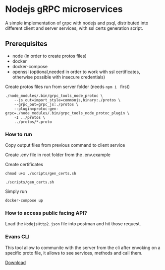 # **Nodejs gRPC microservices**

A simple implementation of grpc with nodejs and psql, distributed into different client and server services, with ssl certs generation script.

## **Prerequisites**

- node (in order to create protos files)
- docker
- docker-compose
- openssl (optional,needed in order to work with ssl certificates, otherwise possible with insecure credentials)

Create protos files run from server folder (needs ```npm i ``` first)

```
./node_modules/.bin/grpc_tools_node_protoc \
    --js_out=import_style=commonjs,binary:./protos \
    --grpc_out=grpc_js:./protos \
    --plugin=protoc-gen-grpc=./node_modules/.bin/grpc_tools_node_protoc_plugin \
    -I ../protos \
    ../protos/*.proto
```

### **How to run**

Copy output files from previous command to client service

Create .env file in root folder from the .env.example

Create certificates
```
chmod u+x ./scripts/gen_certs.sh

./scripts/gen_certs.sh
```

Simply run
```
docker-compose up 
```

### How to access public facing API?

Load the ```NodejsHttp2.json``` file into postman and hit those request.

### **Evans CLI** 

This tool allow to communite with the server from the cli after envoking on a specific proto file, it allows to see services, methods and call them.

[Download](https://github.com/ktr0731/evans)